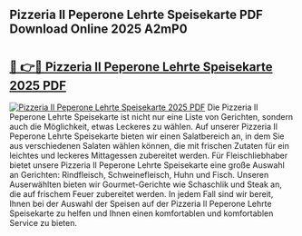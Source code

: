 ## Pizzeria Il Peperone Lehrte Speisekarte PDF Download Online 2025 A2mP0

# <h2><a href="http://gc8k3at.nevu.top/?p=Pizzeria+Il+Peperone+Lehrte+Speisekarte">🔗 👉🔴 Pizzeria Il Peperone Lehrte Speisekarte 2025 PDF</a></h2>

[![Pizzeria Il Peperone Lehrte Speisekarte 2025 PDF](https://i.imgur.com/dBaPXMq.png)](http://gc8k3at.nevu.top/?p=Pizzeria+Il+Peperone+Lehrte+Speisekarte)
Die Pizzeria Il Peperone Lehrte Speisekarte ist nicht nur eine Liste von Gerichten, sondern auch die Möglichkeit, etwas Leckeres zu wählen. Auf unserer Pizzeria Il Peperone Lehrte Speisekarte bieten wir einen Salatbereich an, in dem Sie aus verschiedenen Salaten wählen können, die mit frischen Zutaten für ein leichtes und leckeres Mittagessen zubereitet werden. Für Fleischliebhaber bietet unsere Pizzeria Il Peperone Lehrte Speisekarte eine große Auswahl an Gerichten: Rindfleisch, Schweinefleisch, Huhn und Fisch. Unseren Auserwählten bieten wir Gourmet-Gerichte wie Schaschlik und Steak an, die auf frischem Feuer zubereitet werden. In jedem Fall sind wir bereit, Ihnen bei der Auswahl der Speisen auf der Pizzeria Il Peperone Lehrte Speisekarte zu helfen und Ihnen einen komfortablen und komfortablen Service zu bieten.
